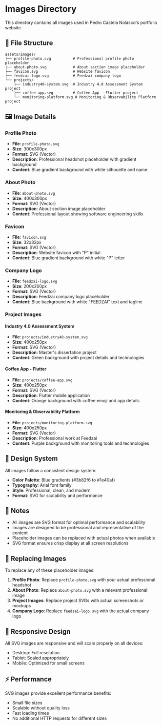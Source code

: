 # Images Directory

This directory contains all images used in Pedro Castela Nolasco's portfolio website.

## 📁 File Structure

```
assets/images/
├── profile-photo.svg          # Professional profile photo placeholder
├── about-photo.svg            # About section image placeholder
├── favicon.svg                # Website favicon
├── feedzai-logo.svg           # Feedzai company logo
└── projects/
    ├── industry40-system.svg  # Industry 4.0 Assessment System project
    ├── coffee-app.svg         # Coffee App - Flutter project
    └── monitoring-platform.svg # Monitoring & Observability Platform project
```

## 🖼️ Image Details

### Profile Photo
- **File**: `profile-photo.svg`
- **Size**: 300x300px
- **Format**: SVG (Vector)
- **Description**: Professional headshot placeholder with gradient background
- **Content**: Blue gradient background with white silhouette and name

### About Photo
- **File**: `about-photo.svg`
- **Size**: 400x300px
- **Format**: SVG (Vector)
- **Description**: About section image placeholder
- **Content**: Professional layout showing software engineering skills

### Favicon
- **File**: `favicon.svg`
- **Size**: 32x32px
- **Format**: SVG (Vector)
- **Description**: Website favicon with "P" initial
- **Content**: Blue gradient background with white "P" letter

### Company Logo
- **File**: `feedzai-logo.svg`
- **Size**: 200x200px
- **Format**: SVG (Vector)
- **Description**: Feedzai company logo placeholder
- **Content**: Blue background with white "FEEDZAI" text and tagline

### Project Images

#### Industry 4.0 Assessment System
- **File**: `projects/industry40-system.svg`
- **Size**: 400x250px
- **Format**: SVG (Vector)
- **Description**: Master's dissertation project
- **Content**: Green background with project details and technologies

#### Coffee App - Flutter
- **File**: `projects/coffee-app.svg`
- **Size**: 400x250px
- **Format**: SVG (Vector)
- **Description**: Flutter mobile application
- **Content**: Orange background with coffee emoji and app details

#### Monitoring & Observability Platform
- **File**: `projects/monitoring-platform.svg`
- **Size**: 400x250px
- **Format**: SVG (Vector)
- **Description**: Professional work at Feedzai
- **Content**: Purple background with monitoring tools and technologies

## 🎨 Design System

All images follow a consistent design system:
- **Color Palette**: Blue gradients (#3b82f6 to #1e40af)
- **Typography**: Arial font family
- **Style**: Professional, clean, and modern
- **Format**: SVG for scalability and performance

## 📝 Notes

- All images are SVG format for optimal performance and scalability
- Images are designed to be professional and representative of the content
- Placeholder images can be replaced with actual photos when available
- SVG format ensures crisp display at all screen resolutions

## 🔄 Replacing Images

To replace any of these placeholder images:

1. **Profile Photo**: Replace `profile-photo.svg` with your actual professional headshot
2. **About Photo**: Replace `about-photo.svg` with a relevant professional image
3. **Project Images**: Replace project SVGs with actual screenshots or mockups
4. **Company Logo**: Replace `feedzai-logo.svg` with the actual company logo

## 📱 Responsive Design

All SVG images are responsive and will scale properly on all devices:
- Desktop: Full resolution
- Tablet: Scaled appropriately
- Mobile: Optimized for small screens

## ⚡ Performance

SVG images provide excellent performance benefits:
- Small file sizes
- Scalable without quality loss
- Fast loading times
- No additional HTTP requests for different sizes

